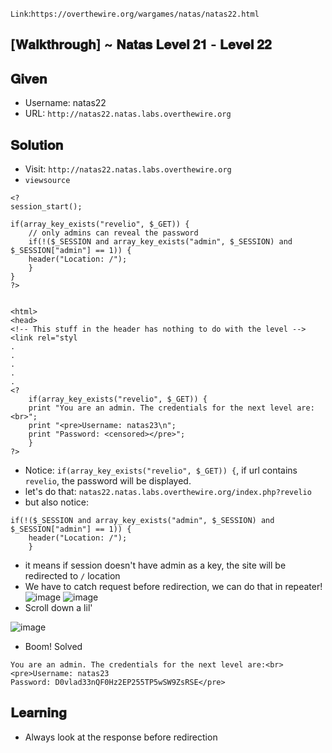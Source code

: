`Link`:`https://overthewire.org/wargames/natas/natas22.html`

## [𝐖𝐚𝐥𝐤𝐭𝐡𝐫𝐨𝐮𝐠𝐡] ~ 𝐍𝐚𝐭𝐚𝐬 𝐋𝐞𝐯𝐞𝐥 𝟐𝟏 - 𝐋𝐞𝐯𝐞𝐥 𝟐𝟐
## 𝐆𝐢𝐯𝐞𝐧
- Username: natas22
- URL:      `http://natas22.natas.labs.overthewire.org`

## 𝐒𝐨𝐥𝐮𝐭𝐢𝐨𝐧
- Visit:      `http://natas22.natas.labs.overthewire.org`
- `viewsource`

```
<?
session_start();

if(array_key_exists("revelio", $_GET)) {
    // only admins can reveal the password
    if(!($_SESSION and array_key_exists("admin", $_SESSION) and $_SESSION["admin"] == 1)) {
    header("Location: /");
    }
}
?>


<html>
<head>
<!-- This stuff in the header has nothing to do with the level -->
<link rel="styl
.
.
.
.
.
<?
    if(array_key_exists("revelio", $_GET)) {
    print "You are an admin. The credentials for the next level are:<br>";
    print "<pre>Username: natas23\n";
    print "Password: <censored></pre>";
    }
?> 
```
- Notice: `if(array_key_exists("revelio", $_GET)) {`, if url contains `revelio`, the password will be displayed.
- let's do that: `natas22.natas.labs.overthewire.org/index.php?revelio`
- but also notice:

```
if(!($_SESSION and array_key_exists("admin", $_SESSION) and $_SESSION["admin"] == 1)) {
    header("Location: /");
    }
```
- it means if session doesn't have admin as a key, the site will be redirected to `/` location
- We have to catch request before redirection, we can do that in repeater!
![image](https://user-images.githubusercontent.com/68887544/150103732-3588b7a9-41f2-41b2-bce2-475f964efdce.png)
![image](https://user-images.githubusercontent.com/68887544/150103779-2d20fbb1-4e8f-4243-b4ac-09a8378e4fb6.png)
- Scroll down a lil'


![image](https://user-images.githubusercontent.com/68887544/150103894-4fd0060a-0bba-471a-8da2-563628ba2c1b.png)

- Boom! Solved

```
You are an admin. The credentials for the next level are:<br><pre>Username: natas23
Password: D0vlad33nQF0Hz2EP255TP5wSW9ZsRSE</pre>
```


## 𝐋𝐞𝐚𝐫𝐧𝐢𝐧𝐠

- Always look at the response before redirection
